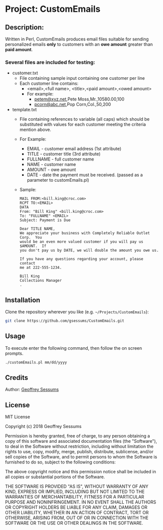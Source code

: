 # Project: CustomEmails
## Description: 
Written in Perl, CustomEmails produces email files suitable for sending personalized emails **only** to customers with an **owe amount** greater than **paid amount**. 

### Several files are included for testing:
* customer.txt
    * File containing sample input containing one customer per line
    * Each customer line contains:
        * \<email\>,\<full name\>, \<title\>,\<paid amount\>,\<owed amount\>
        * For example: 
            * petem@xyz.net,Pete Moss,Mr.,10580.00,100
            * pcorn@abc.net,Pop Corn,Col.,50,200
* template.txt
    * File containing references to variable (all caps) which should be substituted with values for each customer meeting the criteria mention above.
    * For Example:
        * EMAIL - customer email address (1st attribute)
        * TITLE - customer title (3rd attribute)
        * FULLNAME - full customer name
        * NAME - customer name 
        * AMOUNT - owe amount
        * DATE - date the payment must be received. (passed as a parameter to customEmails.pl)
    * Sample:
          
          MAIL FROM:<bill.king@croc.com>
          RCPT TO:<EMAIL>
          DATA
          From: "Bill King" <bill.king@croc.com>
          To: "FULLNAME" <EMAIL>
          Subject: Payment is Due

          Dear TITLE NAME,
          We appreciate your business with Completely Reliable Outlet Corp.  You 
          would be an even more valued customer if you will pay us $AMOUNT.  If 
          you don't pay us by DATE, we will double the amount you owe us. 

          If you have any questions regarding your account, please contact
          me at 222-555-1234.

          Bill King
          Collections Manager
          . 

## Installation
Clone the repository wherever you like (e.g. `~/Projects/CustomEmails`):
```bash
git clone https://github.com/gsessums/CustomEmails.git
```

## Usage
To execute enter the following command, then follow the on screen prompts.
```bash
./customEmails.pl mm/dd/yyyy 
```

## Credits
Author: [Geoffrey Sessums](http://www.geoffreysessums.com)

## License
MIT License

Copyright (c) 2018 Geoffrey Sessums

Permission is hereby granted, free of charge, to any person obtaining a copy
of this software and associated documentation files (the "Software"), to deal
in the Software without restriction, including without limitation the rights
to use, copy, modify, merge, publish, distribute, sublicense, and/or sell
copies of the Software, and to permit persons to whom the Software is
furnished to do so, subject to the following conditions:

The above copyright notice and this permission notice shall be included in all
copies or substantial portions of the Software.

THE SOFTWARE IS PROVIDED "AS IS", WITHOUT WARRANTY OF ANY KIND, EXPRESS OR
IMPLIED, INCLUDING BUT NOT LIMITED TO THE WARRANTIES OF MERCHANTABILITY,
FITNESS FOR A PARTICULAR PURPOSE AND NONINFRINGEMENT. IN NO EVENT SHALL THE
AUTHORS OR COPYRIGHT HOLDERS BE LIABLE FOR ANY CLAIM, DAMAGES OR OTHER
LIABILITY, WHETHER IN AN ACTION OF CONTRACT, TORT OR OTHERWISE, ARISING FROM,
OUT OF OR IN CONNECTION WITH THE SOFTWARE OR THE USE OR OTHER DEALINGS IN THE
SOFTWARE.

